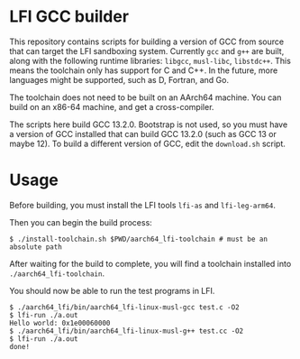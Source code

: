 # LFI GCC builder

This repository contains scripts for building a version of GCC from source that
can target the LFI sandboxing system. Currently `gcc` and `g++` are built,
along with the following runtime libraries: `libgcc`, `musl-libc`, `libstdc++`.
This means the toolchain only has support for C and C++. In the future, more
languages might be supported, such as D, Fortran, and Go.

The toolchain does not need to be built on an AArch64 machine. You can build on
an x86-64 machine, and get a cross-compiler.

The scripts here build GCC 13.2.0. Bootstrap is not used, so you must have a
version of GCC installed that can build GCC 13.2.0 (such as GCC 13 or maybe
12). To build a different version of GCC, edit the `download.sh` script.

# Usage

Before building, you must install the LFI tools `lfi-as` and `lfi-leg-arm64`.

Then you can begin the build process:

```
$ ./install-toolchain.sh $PWD/aarch64_lfi-toolchain # must be an absolute path
```

After waiting for the build to complete, you will find a toolchain installed
into `./aarch64_lfi-toolchain`.

You should now be able to run the test programs in LFI.

```
$ ./aarch64_lfi/bin/aarch64_lfi-linux-musl-gcc test.c -O2
$ lfi-run ./a.out
Hello world: 0x1e00060000
$ ./aarch64_lfi/bin/aarch64_lfi-linux-musl-g++ test.cc -O2
$ lfi-run ./a.out
done!
```

